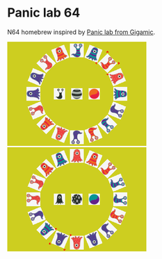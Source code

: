 # Panic lab 64

N64 homebrew inspired by [Panic lab from Gigamic](https://en.gigamic.com/game/panic-lab).

![Screen1](./screenshots/screenshot001.png)
![Screen2](./screenshots/screenshot002.png)
